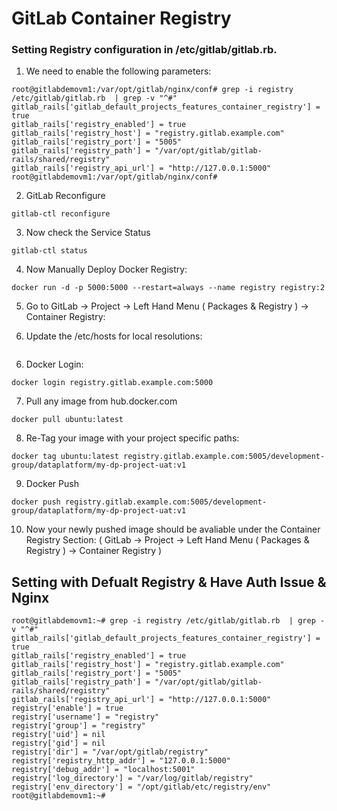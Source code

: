 # GitLab Container Registry 

### Setting Registry configuration in /etc/gitlab/gitlab.rb. 
1. We need to enable the following parameters: 

```
root@gitlabdemovm1:/var/opt/gitlab/nginx/conf# grep -i registry /etc/gitlab/gitlab.rb  | grep -v "^#"
gitlab_rails['gitlab_default_projects_features_container_registry'] = true
gitlab_rails['registry_enabled'] = true
gitlab_rails['registry_host'] = "registry.gitlab.example.com"
gitlab_rails['registry_port'] = "5005"
gitlab_rails['registry_path'] = "/var/opt/gitlab/gitlab-rails/shared/registry"
gitlab_rails['registry_api_url'] = "http://127.0.0.1:5000"
root@gitlabdemovm1:/var/opt/gitlab/nginx/conf# 

```
2. GitLab Reconfigure 
```
gitlab-ctl reconfigure
```

3. Now check the Service Status 
```
gitlab-ctl status 
```

4. Now Manually Deploy Docker Registry: 
```
docker run -d -p 5000:5000 --restart=always --name registry registry:2
```

5. Go to GitLab -> Project -> Left Hand Menu ( Packages & Registry ) -> Container Registry:

6. Update the /etc/hosts for local resolutions: 
```
```

6. Docker Login: 
```
docker login registry.gitlab.example.com:5000
```

7. Pull any image from hub.docker.com
```
docker pull ubuntu:latest
```

8. Re-Tag your image with your project specific paths:
```
docker tag ubuntu:latest registry.gitlab.example.com:5005/development-group/dataplatform/my-dp-project-uat:v1

```

9. Docker Push 
```
docker push registry.gitlab.example.com:5005/development-group/dataplatform/my-dp-project-uat:v1
```

10. Now your newly pushed image should be avaliable under the Container Registry Section:  ( GitLab -> Project -> Left Hand Menu ( Packages & Registry ) -> Container Registry ) 







## Setting with Defualt Registry & Have Auth Issue & Nginx 
```
root@gitlabdemovm1:~# grep -i registry /etc/gitlab/gitlab.rb  | grep -v "^#"
gitlab_rails['gitlab_default_projects_features_container_registry'] = true
gitlab_rails['registry_enabled'] = true
gitlab_rails['registry_host'] = "registry.gitlab.example.com"
gitlab_rails['registry_port'] = "5005"
gitlab_rails['registry_path'] = "/var/opt/gitlab/gitlab-rails/shared/registry"
gitlab_rails['registry_api_url'] = "http://127.0.0.1:5000"
registry['enable'] = true
registry['username'] = "registry"
registry['group'] = "registry"
registry['uid'] = nil
registry['gid'] = nil
registry['dir'] = "/var/opt/gitlab/registry"
registry['registry_http_addr'] = "127.0.0.1:5000"
registry['debug_addr'] = "localhost:5001"
registry['log_directory'] = "/var/log/gitlab/registry"
registry['env_directory'] = "/opt/gitlab/etc/registry/env"
root@gitlabdemovm1:~#
```